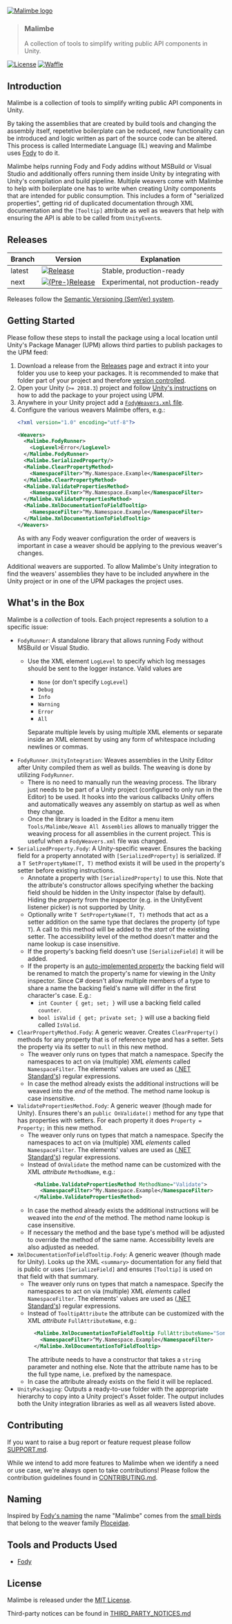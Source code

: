 [![Malimbe logo][Malimbe-Image]](#)

> ### Malimbe
> A collection of tools to simplify writing public API components in Unity.

[![License][License-Badge]][License]
[![Waffle][Waffle-Badge]][Waffle]

## Introduction

Malimbe is a collection of tools to simplify writing public API components in Unity.

By taking the assemblies that are created by build tools and changing the assembly itself, repetetive boilerplate can be reduced, new functionality can be introduced and logic written as part of the source code can be altered. This process is called Intermediate Language (IL) weaving and Malimbe uses [Fody] to do it.

Malimbe helps running Fody and Fody addins without MSBuild or Visual Studio and additionally offers running them inside Unity by integrating with Unity's compilation and build pipeline. Multiple weavers come with Malimbe to help with boilerplate one has to write when creating Unity components that are intended for public consumption. This includes a form of "serialized properties", getting rid of duplicated documentation through XML documentation and the `[Tooltip]` attribute as well as weavers that help with ensuring the API is able to be called from `UnityEvent`s.

## Releases

| Branch | Version                                           | Explanation                        |
|--------|---------------------------------------------------|------------------------------------|
| latest | [![Release][Version-Release] ][Releases]          | Stable, production-ready           |
| next   | [![(Pre-)Release][Version-Prerelease] ][Releases] | Experimental, not production-ready |

Releases follow the [Semantic Versioning (SemVer) system][SemVer].

## Getting Started

Please follow these steps to install the package using a local location until Unity's Package Manager (UPM) allows third parties to publish packages to the UPM feed:

1. Download a release from the [Releases] page and extract it into your folder you use to keep your packages. It is recommended to make that folder part of your project and therefore [version controlled][VCS].
1. Open your Unity (`>= 2018.3`) project and follow [Unity's instructions][UPM-Instructions] on how to add the package to your project using UPM.
1. Anywhere in your Unity project add a [`FodyWeavers.xml` file][FodyWeavers].
1. Configure the various weavers Malimbe offers, e.g.:
    ```xml
    <?xml version="1.0" encoding="utf-8"?>

    <Weavers>
      <Malimbe.FodyRunner>
        <LogLevel>Error</LogLevel>
      </Malimbe.FodyRunner>
      <Malimbe.SerializedProperty/>
      <Malimbe.ClearPropertyMethod>
        <NamespaceFilter>^My.Namespace.Example</NamespaceFilter>
      </Malimbe.ClearPropertyMethod>
      <Malimbe.ValidatePropertiesMethod>
        <NamespaceFilter>^My.Namespace.Example</NamespaceFilter>
      </Malimbe.ValidatePropertiesMethod>
      <Malimbe.XmlDocumentationToFieldTooltip>
        <NamespaceFilter>^My.Namespace.Example</NamespaceFilter>
      </Malimbe.XmlDocumentationToFieldTooltip>
    </Weavers>
    ```
    As with any Fody weaver configuration the order of weavers is important in case a weaver should be applying to the previous weaver's changes.

Additional weavers are supported. To allow Malimbe's Unity integration to find the weavers' assemblies they have to be included anywhere in the Unity project or in one of the UPM packages the project uses.

## What's in the Box

Malimbe is a _collection_ of tools. Each project represents a solution to a specific issue:

* `FodyRunner`: A standalone library that allows running Fody without MSBuild or Visual Studio.
  * Use the XML element `LogLevel` to specify which log messages should be sent to the logger instance. Valid values are

    * `None` (or don't specify `LogLevel`)
    * `Debug`
    * `Info`
    * `Warning`
    * `Error`
    * `All`

    Separate multiple levels by using multiple XML elements or separate inside an XML element by using any form of whitespace including newlines or commas.
* `FodyRunner.UnityIntegration`: Weaves assemblies in the Unity Editor after Unity compiled them as well as builds. The weaving is done by utilizing `FodyRunner`.
  * There is no need to manually run the weaving process. The library just needs to be part of a Unity project (configured to only run in the Editor) to be used. It hooks into the various callbacks Unity offers and automatically weaves any assembly on startup as well as when they change.
  * Once the library is loaded in the Editor a menu item `Tools/Malimbe/Weave All Assemblies` allows to manually trigger the weaving process for all assemblies in the current project. This is useful when a `FodyWeavers.xml` file was changed.
* `SerializedProperty.Fody`: A Unity-specific weaver. Ensures the backing field for a property annotated with `[SerializedProperty]` is serialized. If a `T SetPropertyName(T, T)` method exists it will be used in the property's setter before existing instructions.
  * Annotate a property with `[SerializedProperty]` to use this. Note that the attribute's constructor allows specifying whether the backing field should be hidden in the Unity inspector (false by default). Hiding the _property_ from the inspector (e.g. in the UnityEvent listener picker) is not supported by Unity.
  * Optionally write `T SetPropertyName(T, T)` methods that act as a setter addition on the same type that declares the property (of type `T`). A call to this method will be added to the _start_ of the existing setter. The accessibility level of the method doesn't matter and the name lookup is case insensitive.
  * If the property's backing field doesn't use `[SerializeField]` it will be added.
  * If the property is an [auto-implemented property][Auto-Implemented Property] the backing field will be renamed to match the property's name for viewing in the Unity inspector. Since C# doesn't allow multiple members of a type to share a name the backing field's name will differ in the first character's case. E.g.:
    * `int Counter { get; set; }` will use a backing field called `counter`.
    * `bool isValid { get; private set; }` will use a backing field called `IsValid`.
* `ClearPropertyMethod.Fody`: A generic weaver. Creates `ClearProperty()` methods for any property that is of reference type and has a setter. Sets the property via its setter to `null` in this new method.
  * The weaver only runs on types that match a namespace. Specify the namespaces to act on via (multiple) XML _elements_ called `NamespaceFilter`. The elements' values are used as ([.NET Standard's][Regex]) regular expressions.
  * In case the method already exists the additional instructions will be weaved into the _end_ of the method. The method name lookup is case insensitive.
* `ValidatePropertiesMethod.Fody`: A generic weaver (though made for Unity). Ensures there's an `public OnValidate()` method for any type that has properties with setters. For each property it does `Property = Property;` in this new method.
  * The weaver only runs on types that match a namespace. Specify the namespaces to act on via (multiple) XML _elements_ called `NamespaceFilter`. The elements' values are used as ([.NET Standard's][Regex]) regular expressions.
  * Instead of `OnValidate` the method name can be customized with the XML _attribute_ `MethodName`, e.g.:
    ```xml
      <Malimbe.ValidatePropertiesMethod MethodName="Validate">
        <NamespaceFilter>^My.Namespace.Example</NamespaceFilter>
      </Malimbe.ValidatePropertiesMethod>
    ```
  * In case the method already exists the additional instructions will be weaved into the _end_ of the method. The method name lookup is case insensitive.
  * If necessary the method and the base type's method will be adjusted to override the method of the same name. Accessibility levels are also adjusted as needed.
* `XmlDocumentationToFieldTooltip.Fody`: A generic weaver (though made for Unity). Looks up the XML `<summary>` documentation for any field that is public or uses `[SerializeField]` and ensures `[Tooltip]` is used on that field with that summary.
  * The weaver only runs on types that match a namespace. Specify the namespaces to act on via (multiple) XML _elements_ called `NamespaceFilter`. The elements' values are used as ([.NET Standard's][Regex]) regular expressions.
  * Instead of `TooltipAttribute` the attribute can be customized with the XML _attribute_ `FullAttributeName`, e.g.:
    ```xml
      <Malimbe.XmlDocumentationToFieldTooltip FullAttributeName="Some.Other.Namespace.DocumentationAttribute">
        <NamespaceFilter>^My.Namespace.Example</NamespaceFilter>
      </Malimbe.XmlDocumentationToFieldTooltip>
    ```
    The attribute needs to have a constructor that takes a `string` parameter and nothing else. Note that the attribute name has to be the full type name, i.e. prefixed by the namespace.
  * In case the attribute already exists on the field it will be replaced.
* `UnityPackaging`: Outputs a ready-to-use folder with the appropriate hierarchy to copy into a Unity project's Asset folder. The output includes both the Unity integration libraries as well as all weavers listed above.

## Contributing

If you want to raise a bug report or feature request please follow [SUPPORT.md][Support].

While we intend to add more features to Malimbe when we identify a need or use case, we're always open to take contributions! Please follow the contribution guidelines found in [CONTRIBUTING.md][Contributing].

## Naming

Inspired by [Fody's naming] the name "Malimbe" comes from the [small birds][Malimbus] that belong to the weaver family [Ploceidae].

## Tools and Products Used

 * [Fody]

## License

Malimbe is released under the [MIT License][License].

Third-party notices can be found in [THIRD_PARTY_NOTICES.md][ThirdPartyNotices]

[Malimbe-Image]: https://user-images.githubusercontent.com/1029673/48707109-4d876080-ebf6-11e8-9476-4f084246771d.png
[License-Badge]: https://img.shields.io/github/license/ExtendRealityLtd/Malimbe.svg
[Waffle-Badge]: https://badge.waffle.io/ExtendRealityLtd/Malimbe.svg?columns=Bug%20Backlog,Feature%20Backlog,In%20Progress,In%20Review
[Version-Release]: https://img.shields.io/github/release/ExtendRealityLtd/Malimbe.svg
[Version-Prerelease]: https://img.shields.io/github/release-pre/ExtendRealityLtd/Malimbe.svg?label=pre-release&colorB=orange

[Waffle]: https://waffle.io/ExtendRealityLtd/Malimbe
[Releases]: ../../releases
[SemVer]: https://semver.org/
[VCS]: https://en.wikipedia.org/wiki/Version_control
[UPM-Instructions]: https://docs.unity3d.com/Packages/com.unity.package-manager-ui@2.1/manual/index.html#extpkg
[FodyWeavers]: https://github.com/Fody/Fody#add-fodyweaversxml
[Regex]: https://docs.microsoft.com/en-us/dotnet/standard/base-types/regular-expressions
[Auto-Implemented Property]: https://docs.microsoft.com/en-us/dotnet/csharp/programming-guide/classes-and-structs/auto-implemented-properties

[Fody's naming]: https://github.com/Fody/Fody#naming
[Malimbus]: https://en.wikipedia.org/wiki/Malimbus
[Ploceidae]: https://en.wikipedia.org/wiki/Ploceidae
[Fody]: https://github.com/Fody/Fody

[Support]: /.github/SUPPORT.md
[Contributing]: /.github/CONTRIBUTING.md
[License]: LICENSE.md
[ThirdPartyNotices]: THIRD_PARTY_NOTICES.md
